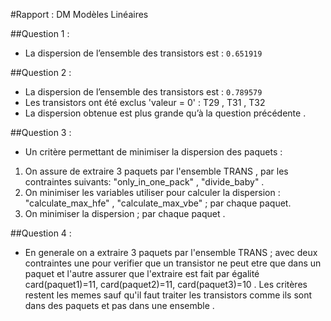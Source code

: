 #Rapport : DM Modèles Linéaires

##Question 1 :
* La dispersion de l’ensemble des transistors est : `0.651919`

##Question 2 :
* La dispersion de l’ensemble des transistors est : `0.789579`
* Les transistors ont été exclus 'valeur = 0' : T29 , T31 , T32 
* La dispersion obtenue est plus grande qu’à la question précédente .

##Question 3 :
* Un critère permettant de minimiser la dispersion des paquets :

1. On assure de extraire 3 paquets par l'ensemble TRANS , par les contraintes suivants: "only_in_one_pack" , "divide_baby" .
2. On minimiser les variables utiliser pour calculer la dispersion : "calculate_max_hfe" , "calculate_max_vbe" ; par chaque paquet.
3. On minimiser la dispersion ; par chaque paquet .

##Question 4 :
* En generale on a extraire 3 paquets par l'ensemble TRANS ; avec deux contraintes une pour verifier que un transistor ne peut etre que dans un paquet et l'autre assurer que l'extraire est fait par égalité card(paquet1)=11, card(paquet2)=11, card(paquet3)=10 . Les critères restent les memes sauf qu'il faut traiter les transistors comme ils sont dans des paquets et pas dans une ensemble .

